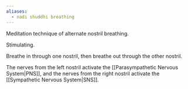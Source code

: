 ```yaml
---
aliases:
  - nadi shuddhi breathing
---
```

Meditation technique of alternate nostril breathing.

Stimulating.

Breathe in through one nostril, then breathe out through the other nostril.

The nerves from the left nostril activate the [[Parasympathetic Nervous System|PNS]], and the nerves from the right nostril activate the [[Sympathetic Nervous System|SNS]].
